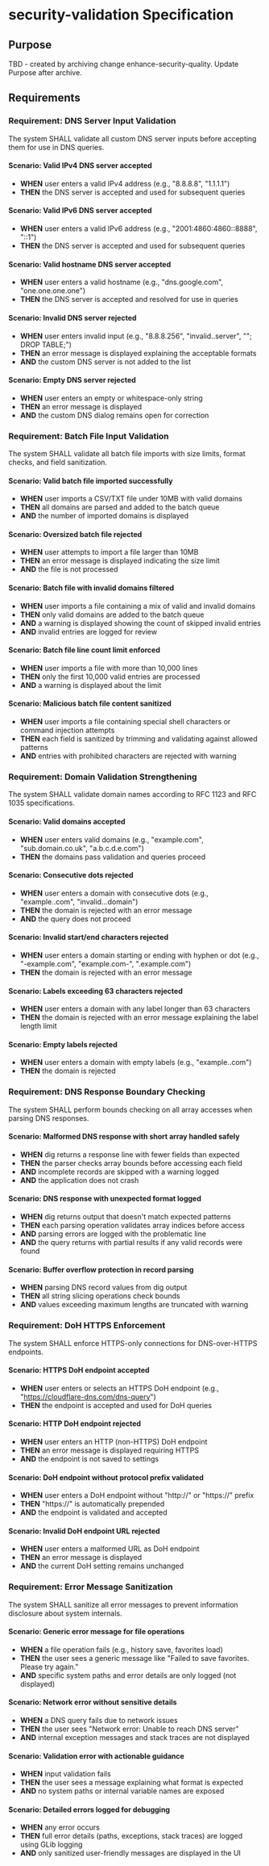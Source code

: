 # security-validation Specification

## Purpose
TBD - created by archiving change enhance-security-quality. Update Purpose after archive.
## Requirements
### Requirement: DNS Server Input Validation
The system SHALL validate all custom DNS server inputs before accepting them for use in DNS queries.

#### Scenario: Valid IPv4 DNS server accepted
- **WHEN** user enters a valid IPv4 address (e.g., "8.8.8.8", "1.1.1.1")
- **THEN** the DNS server is accepted and used for subsequent queries

#### Scenario: Valid IPv6 DNS server accepted
- **WHEN** user enters a valid IPv6 address (e.g., "2001:4860:4860::8888", "::1")
- **THEN** the DNS server is accepted and used for subsequent queries

#### Scenario: Valid hostname DNS server accepted
- **WHEN** user enters a valid hostname (e.g., "dns.google.com", "one.one.one.one")
- **THEN** the DNS server is accepted and resolved for use in queries

#### Scenario: Invalid DNS server rejected
- **WHEN** user enters invalid input (e.g., "8.8.8.256", "invalid..server", ""; DROP TABLE;")
- **THEN** an error message is displayed explaining the acceptable formats
- **AND** the custom DNS server is not added to the list

#### Scenario: Empty DNS server rejected
- **WHEN** user enters an empty or whitespace-only string
- **THEN** an error message is displayed
- **AND** the custom DNS dialog remains open for correction

### Requirement: Batch File Input Validation
The system SHALL validate all batch file imports with size limits, format checks, and field sanitization.

#### Scenario: Valid batch file imported successfully
- **WHEN** user imports a CSV/TXT file under 10MB with valid domains
- **THEN** all domains are parsed and added to the batch queue
- **AND** the number of imported domains is displayed

#### Scenario: Oversized batch file rejected
- **WHEN** user attempts to import a file larger than 10MB
- **THEN** an error message is displayed indicating the size limit
- **AND** the file is not processed

#### Scenario: Batch file with invalid domains filtered
- **WHEN** user imports a file containing a mix of valid and invalid domains
- **THEN** only valid domains are added to the batch queue
- **AND** a warning is displayed showing the count of skipped invalid entries
- **AND** invalid entries are logged for review

#### Scenario: Batch file line count limit enforced
- **WHEN** user imports a file with more than 10,000 lines
- **THEN** only the first 10,000 valid entries are processed
- **AND** a warning is displayed about the limit

#### Scenario: Malicious batch file content sanitized
- **WHEN** user imports a file containing special shell characters or command injection attempts
- **THEN** each field is sanitized by trimming and validating against allowed patterns
- **AND** entries with prohibited characters are rejected with warning

### Requirement: Domain Validation Strengthening
The system SHALL validate domain names according to RFC 1123 and RFC 1035 specifications.

#### Scenario: Valid domains accepted
- **WHEN** user enters valid domains (e.g., "example.com", "sub.domain.co.uk", "a.b.c.d.e.com")
- **THEN** the domains pass validation and queries proceed

#### Scenario: Consecutive dots rejected
- **WHEN** user enters a domain with consecutive dots (e.g., "example..com", "invalid...domain")
- **THEN** the domain is rejected with an error message
- **AND** the query does not proceed

#### Scenario: Invalid start/end characters rejected
- **WHEN** user enters a domain starting or ending with hyphen or dot (e.g., "-example.com", "example.com-", ".example.com")
- **THEN** the domain is rejected with an error message

#### Scenario: Labels exceeding 63 characters rejected
- **WHEN** user enters a domain with any label longer than 63 characters
- **THEN** the domain is rejected with an error message explaining the label length limit

#### Scenario: Empty labels rejected
- **WHEN** user enters a domain with empty labels (e.g., "example..com")
- **THEN** the domain is rejected

### Requirement: DNS Response Boundary Checking
The system SHALL perform bounds checking on all array accesses when parsing DNS responses.

#### Scenario: Malformed DNS response with short array handled safely
- **WHEN** dig returns a response line with fewer fields than expected
- **THEN** the parser checks array bounds before accessing each field
- **AND** incomplete records are skipped with a warning logged
- **AND** the application does not crash

#### Scenario: DNS response with unexpected format logged
- **WHEN** dig returns output that doesn't match expected patterns
- **THEN** each parsing operation validates array indices before access
- **AND** parsing errors are logged with the problematic line
- **AND** the query returns with partial results if any valid records were found

#### Scenario: Buffer overflow protection in record parsing
- **WHEN** parsing DNS record values from dig output
- **THEN** all string slicing operations check bounds
- **AND** values exceeding maximum lengths are truncated with warning

### Requirement: DoH HTTPS Enforcement
The system SHALL enforce HTTPS-only connections for DNS-over-HTTPS endpoints.

#### Scenario: HTTPS DoH endpoint accepted
- **WHEN** user enters or selects an HTTPS DoH endpoint (e.g., "https://cloudflare-dns.com/dns-query")
- **THEN** the endpoint is accepted and used for DoH queries

#### Scenario: HTTP DoH endpoint rejected
- **WHEN** user enters an HTTP (non-HTTPS) DoH endpoint
- **THEN** an error message is displayed requiring HTTPS
- **AND** the endpoint is not saved to settings

#### Scenario: DoH endpoint without protocol prefix validated
- **WHEN** user enters a DoH endpoint without "http://" or "https://" prefix
- **THEN** "https://" is automatically prepended
- **AND** the endpoint is validated and accepted

#### Scenario: Invalid DoH endpoint URL rejected
- **WHEN** user enters a malformed URL as DoH endpoint
- **THEN** an error message is displayed
- **AND** the current DoH setting remains unchanged

### Requirement: Error Message Sanitization
The system SHALL sanitize all error messages to prevent information disclosure about system internals.

#### Scenario: Generic error message for file operations
- **WHEN** a file operation fails (e.g., history save, favorites load)
- **THEN** the user sees a generic message like "Failed to save favorites. Please try again."
- **AND** specific system paths and error details are only logged (not displayed)

#### Scenario: Network error without sensitive details
- **WHEN** a DNS query fails due to network issues
- **THEN** the user sees "Network error: Unable to reach DNS server"
- **AND** internal exception messages and stack traces are not displayed

#### Scenario: Validation error with actionable guidance
- **WHEN** input validation fails
- **THEN** the user sees a message explaining what format is expected
- **AND** no system paths or internal variable names are exposed

#### Scenario: Detailed errors logged for debugging
- **WHEN** any error occurs
- **THEN** full error details (paths, exceptions, stack traces) are logged using GLib logging
- **AND** only sanitized user-friendly messages are displayed in the UI

